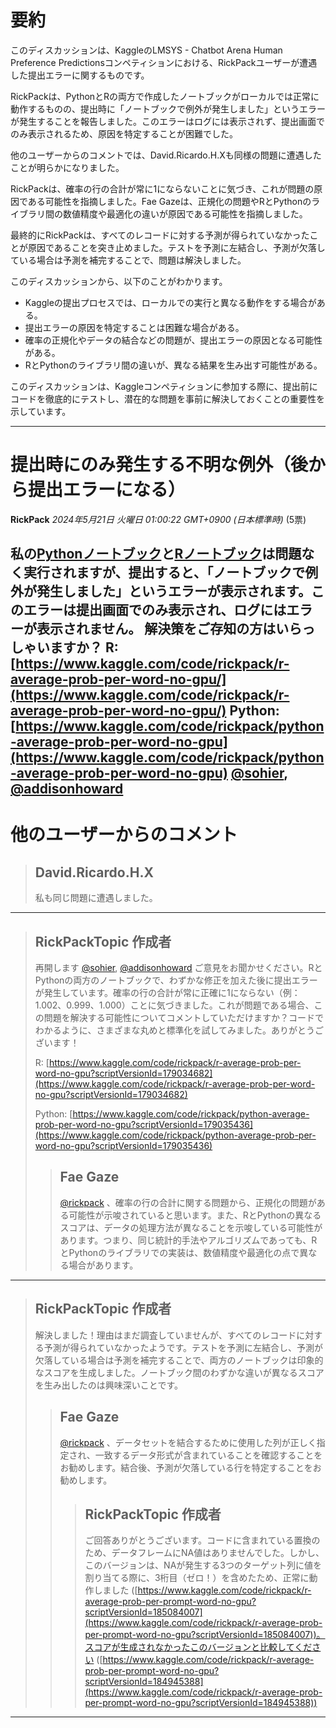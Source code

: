 # 要約 
このディスカッションは、KaggleのLMSYS - Chatbot Arena Human Preference Predictionsコンペティションにおける、RickPackユーザーが遭遇した提出エラーに関するものです。

RickPackは、PythonとRの両方で作成したノートブックがローカルでは正常に動作するものの、提出時に「ノートブックで例外が発生しました」というエラーが発生することを報告しました。このエラーはログには表示されず、提出画面でのみ表示されるため、原因を特定することが困難でした。

他のユーザーからのコメントでは、David.Ricardo.H.Xも同様の問題に遭遇したことが明らかになりました。

RickPackは、確率の行の合計が常に1にならないことに気づき、これが問題の原因である可能性を指摘しました。Fae Gazeは、正規化の問題やRとPythonのライブラリ間の数値精度や最適化の違いが原因である可能性を指摘しました。

最終的にRickPackは、すべてのレコードに対する予測が得られていなかったことが原因であることを突き止めました。テストを予測に左結合し、予測が欠落している場合は予測を補完することで、問題は解決しました。

このディスカッションから、以下のことがわかります。

* Kaggleの提出プロセスでは、ローカルでの実行と異なる動作をする場合がある。
* 提出エラーの原因を特定することは困難な場合がある。
* 確率の正規化やデータの結合などの問題が、提出エラーの原因となる可能性がある。
* RとPythonのライブラリ間の違いが、異なる結果を生み出す可能性がある。

このディスカッションは、Kaggleコンペティションに参加する際に、提出前にコードを徹底的にテストし、潜在的な問題を事前に解決しておくことの重要性を示しています。


---
# 提出時にのみ発生する不明な例外（後から提出エラーになる）
**RickPack** *2024年5月21日 火曜日 01:00:22 GMT+0900 (日本標準時)* (5票)

私の[Pythonノートブック](https://www.kaggle.com/code/rickpack/python-average-prob-per-word-no-gpu)と[Rノートブック](https://www.kaggle.com/code/rickpack/r-average-prob-per-word-no-gpu)は問題なく実行されますが、提出すると、「ノートブックで例外が発生しました」というエラーが表示されます。このエラーは提出画面でのみ表示され、ログにはエラーが表示されません。
解決策をご存知の方はいらっしゃいますか？
R:             [https://www.kaggle.com/code/rickpack/r-average-prob-per-word-no-gpu/](https://www.kaggle.com/code/rickpack/r-average-prob-per-word-no-gpu/)
Python:   [https://www.kaggle.com/code/rickpack/python-average-prob-per-word-no-gpu](https://www.kaggle.com/code/rickpack/python-average-prob-per-word-no-gpu)
[@sohier](https://www.kaggle.com/sohier), [@addisonhoward](https://www.kaggle.com/addisonhoward) 
---
 # 他のユーザーからのコメント
> ## David.Ricardo.H.X
> 
> 私も同じ問題に遭遇しました。
> 
> 
> 
---
> ## RickPackTopic 作成者
> 
> 再開します [@sohier](https://www.kaggle.com/sohier), [@addisonhoward](https://www.kaggle.com/addisonhoward) ご意見をお聞かせください。RとPythonの両方のノートブックで、わずかな修正を加えた後に提出エラーが発生しています。確率の行の合計が常に正確に1にならない（例：1.002、0.999、1.000）ことに気づきました。これが問題である場合、この問題を解決する可能性についてコメントしていただけますか？コードでわかるように、さまざまな丸めと標準化を試してみました。ありがとうございます！
> 
> R:           [https://www.kaggle.com/code/rickpack/r-average-prob-per-word-no-gpu?scriptVersionId=179034682](https://www.kaggle.com/code/rickpack/r-average-prob-per-word-no-gpu?scriptVersionId=179034682)
> 
> Python:  [https://www.kaggle.com/code/rickpack/python-average-prob-per-word-no-gpu?scriptVersionId=179035436](https://www.kaggle.com/code/rickpack/python-average-prob-per-word-no-gpu?scriptVersionId=179035436)
> 
> 
> 
> > ## Fae Gaze
> > 
> > [@rickpack](https://www.kaggle.com/rickpack) 、確率の行の合計に関する問題から、正規化の問題がある可能性が示唆されていると思います。また、RとPythonの異なるスコアは、データの処理方法が異なることを示唆している可能性があります。つまり、同じ統計的手法やアルゴリズムであっても、RとPythonのライブラリでの実装は、数値精度や最適化の点で異なる場合があります。 
> > 
> > 
> > 
---
> ## RickPackTopic 作成者
> 
> 解決しました！理由はまだ調査していませんが、すべてのレコードに対する予測が得られていなかったようです。テストを予測に左結合し、予測が欠落している場合は予測を補完することで、両方のノートブックは印象的なスコアを生成しました。ノートブック間のわずかな違いが異なるスコアを生み出したのは興味深いことです。
> 
> 
> 
> > ## Fae Gaze
> > 
> > [@rickpack](https://www.kaggle.com/rickpack) 、データセットを結合するために使用した列が正しく指定され、一致するデータ形式が含まれていることを確認することをお勧めします。結合後、予測が欠落している行を特定することをお勧めします。
> > 
> > 
> > 
> > > ## RickPackTopic 作成者
> > > 
> > > ご回答ありがとうございます。コードに含まれている置換のため、データフレームにNA値はありませんでした。しかし、このバージョンは、NAが発生する3つのターゲット列に値を割り当てる際に、3桁目（ゼロ！）を含めたため、正常に動作しました ([https://www.kaggle.com/code/rickpack/r-average-prob-per-prompt-word-no-gpu?scriptVersionId=185084007](https://www.kaggle.com/code/rickpack/r-average-prob-per-prompt-word-no-gpu?scriptVersionId=185084007))。スコアが生成されなかったこのバージョンと比較してください ([https://www.kaggle.com/code/rickpack/r-average-prob-per-prompt-word-no-gpu?scriptVersionId=184945388](https://www.kaggle.com/code/rickpack/r-average-prob-per-prompt-word-no-gpu?scriptVersionId=184945388))
> > > 
> > > 
> > > 
---

